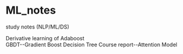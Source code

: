 # ML_notes
study notes (NLP/ML/DS)  

Derivative learning of Adaboost  
GBDT--Gradient Boost Decision Tree
Course report--Attention Model
